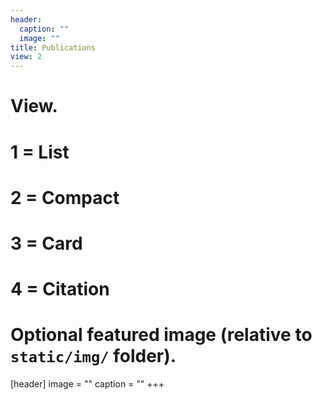```yaml
---
header:
  caption: ""
  image: ""
title: Publications
view: 2
---
```


# View.
#   1 = List
#   2 = Compact
#   3 = Card
#   4 = Citation

# Optional featured image (relative to `static/img/` folder).
[header]
image = ""
caption = ""
+++
